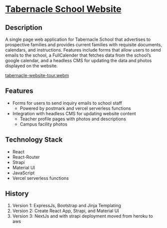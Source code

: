 # **[Tabernacle School Website](https://tabernacle.school)** 

## **Description**
A single page web application for Tabernacle School that advertises to prospective families and provides current families with requisite documents, calendars, and instructions. Features include forms that allow users to send emails to the school, a FullCalender that fetches data from the school’s google calendar, and a headless CMS for updating the data and photos displayed on the website. 

[tabernacle-website-tour.webm](https://github.com/MattPereira/tabernacle-school/assets/73561520/8d59ae12-6d2a-4425-9721-b4739e835a58)


## **Features**
- Forms for users to send inquiry emails to school staff
    - Powered by postmark and vercel serverless functions
- Integration with headless CMS for updating website content
    - Teacher profile pages with photos and descriptions
    - Campus facility photos

## **Technology Stack**
- React
- React-Router
- Strapi
- Material UI
- JavaScript
- Vercel serverless functions


## **History**
1. Version 1: ExpressJs, Bootstrap and Jinja Templating
2. Version 2: Create React App, Strapi, and Material UI
3. Version 3: NextJs and with strapi deployment moved from heroku to aws


